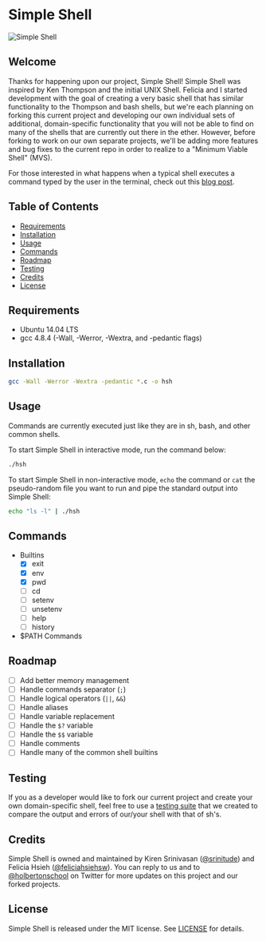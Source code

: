 # Simple Shell

![Simple Shell](https://github.com/srinitude/simple_shell/blob/master/hsh.png)

## Welcome
Thanks for happening upon our project, Simple Shell! Simple Shell was inspired by Ken Thompson and the initial UNIX Shell. Felicia and I started development with the goal of creating a very basic shell that has similar functionality to the Thompson and bash shells, but we're each planning on forking this current project and developing our own individual sets of additional, domain-specific functionality that you will not be able to find on many of the shells that are currently out there in the ether. However, before forking to work on our own separate projects, we'll be adding more features and bug fixes to the current repo in order to realize to a "Minimum Viable Shell" (MVS).

For those interested in what happens when a typical shell executes a command typed by the user in the terminal, check out this [blog post](https://medium.com/@feliciaSWE/linux-command-ls-c-930cf1d7d8a6).

## Table of Contents
* [Requirements](#requirements)
* [Installation](#installation)
* [Usage](#usage)
* [Commands](#commands)
* [Roadmap](#roadmap)
* [Testing](#testing)
* [Credits](#credits)
* [License](#license)

## Requirements
* Ubuntu 14.04 LTS
* gcc 4.8.4 (-Wall, -Werror, -Wextra, and -pedantic flags)

## Installation
```sh
gcc -Wall -Werror -Wextra -pedantic *.c -o hsh
```

## Usage
Commands are currently executed just like they are in sh, bash, and other common shells.

To start Simple Shell in interactive mode, run the command below:
```sh
./hsh
```

To start Simple Shell in non-interactive mode, `echo` the command or `cat` the pseudo-random file you want to run and pipe the standard output into Simple Shell:
```sh
echo "ls -l" | ./hsh
```

## Commands
* Builtins
  - [x] exit
  - [x] env
  - [x] pwd
  - [ ] cd
  - [ ] setenv
  - [ ] unsetenv
  - [ ] help
  - [ ] history
* $PATH Commands

## Roadmap
- [ ] Add better memory management
- [ ] Handle commands separator (`;`)
- [ ] Handle logical operators (`||`, `&&`)
- [ ] Handle aliases
- [ ] Handle variable replacement
- [ ] Handle the `$?` variable
- [ ] Handle the `$$` variable
- [ ] Handle comments
- [ ] Handle many of the common shell builtins

## Testing
If you as a developer would like to fork our current project and create your own domain-specific shell, feel free to use a [testing suite](https://github.com/srinitude/shellgame) that we created to compare the output and errors of our/your shell with that of sh's.

## Credits
Simple Shell is owned and maintained by Kiren Srinivasan ([@srinitude](https://twitter.com/srinitude)) and Felicia Hsieh ([@feliciahsiehsw](https://twitter.com/feliciahsiehsw)). You can reply to us and to [@holbertonschool](https://twitter.com/holbertonschool) on Twitter for more updates on this project and our forked projects.

## License
Simple Shell is released under the MIT license. See [LICENSE](https://github.com/srinitude/simple_shell/blob/master/LICENSE) for details.